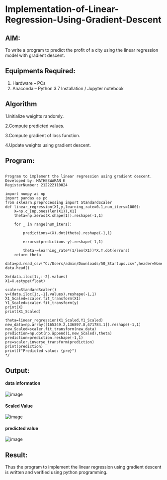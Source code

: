 # Implementation-of-Linear-Regression-Using-Gradient-Descent

## AIM:
To write a program to predict the profit of a city using the linear regression model with gradient descent.

## Equipments Required:
1. Hardware – PCs
2. Anaconda – Python 3.7 Installation / Jupyter notebook

## Algorithm
1.Initialize weights randomly.

2.Compute predicted values.

3.Compute gradient of loss function.

4.Update weights using gradient descent.

## Program:
```

Program to implement the linear regression using gradient descent.
Developed by: MATHESWARAN K
RegisterNumber: 212222110024

import numpy as np
import pandas as pd
from sklearn.preprocessing import StandardScaler
def linear_regression(X1,y,learning_rate=0.1,num_iters=1000):
    X=np.c_[np.ones(len(X1)),X1]
    theta=np.zeros(X.shape[1]).reshape(-1,1)
    
    for _ in range(num_iters):
        
        predictions=(X).dot(theta).reshape(-1,1)
        
        errors=(predictions-y).reshape(-1,1)
        
        theta-=learning_rate*(1/len(X1))*X.T.dot(errors)
    return theta

data=pd.read_csv("C:/Users/admin/Downloads/50_Startups.csv",header=None)
data.head()

X=(data.iloc[1:,:-2].values)
X1=X.astype(float)

scaler=StandardScaler()
y=(data.iloc[1:,-1].values).reshape(-1,1)
X1_Scaled=scaler.fit_transform(X1)
Y1_Scaled=scaler.fit_transform(y)
print(X)
print(X1_Scaled)

theta=linear_regression(X1_Scaled,Y1_Scaled)
new_data=np.array([165349.2,136897.8,471784.1]).reshape(-1,1)
new_Scaled=scaler.fit_transform(new_data)
prediction=np.dot(np.append(1,new_Scaled),theta)
prediction=prediction.reshape(-1,1)
pre=scaler.inverse_transform(prediction)
print(prediction)
print(f"Predicted value: {pre}")
*/
```
## Output:
#### data information
![image](https://github.com/mathes6112004/Implementation-of-Linear-Regression-Using-Gradient-Descent/assets/119477782/e631da15-8782-4a5a-a0fa-d5691502efa3)
#### Scaled Value
![image](https://github.com/mathes6112004/Implementation-of-Linear-Regression-Using-Gradient-Descent/assets/119477782/5da1fe83-d8dc-47a9-91db-7c0f65646f86)
#### predicted value
![image](https://github.com/mathes6112004/Implementation-of-Linear-Regression-Using-Gradient-Descent/assets/119477782/dab7ce03-db0e-4956-8549-72fcff79e649)

## Result:
Thus the program to implement the linear regression using gradient descent is written and verified using python programming.
